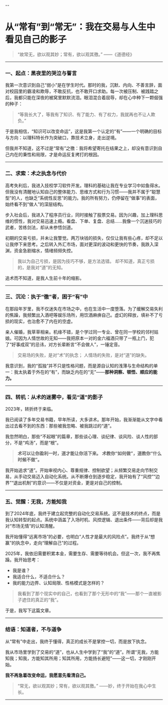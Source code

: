 --

# 从“常有”到“常无”：我在交易与人生中看见自己的影子

> “故常无，欲以观其妙；常有，欲以观其徼。”
> ——《道德经》

---

### 一、起点：黑夜里的哭泣与誓言

我第一次意识到自己“弱小”是在学生时代。那时的我，沉默、内向、不善言辞，面对校园里的霸凌和欺辱，不敢反抗，也不敢开口求助。每一次被压制、被践踏之后，我都只能在深夜的被窝里默默流泪。眼泪混合着屈辱，却在心中种下一颗倔强的种子：

> “等我长大了，等我有了知识、有了能力、有了权力，我就再也不让人欺负。”

于是我相信，“知识可以改变命运”，这是我第一个认定的“有”——一个明确的目标与方向：以理科特长作为突破口，靠技术立身，走出逆境。

但我并不知道，这不过是“常有”之徼：我将希望寄托在结果之上，却没有意识到自己内在的秉性和局限，才是命运反复拷打的根因。

---

### 二、求索：术之执念与代价

高考失利后，我进入技校学习软件开发。理科的基础让我在专业学习中如鱼得水。但我没有清醒地认知自己的整体能力、思维方式和行为习惯——我并不属于“聪慧型”的人，也缺乏“系统性反思”的能力。我的所有努力，仍停留在“做事”的表面，始终看不到“做人”的深层结构。

步入社会后，我进入了程序员行业，同时接触了股票交易。因为兴趣，加上理科思维的惯性，我对交易迅速上瘾。看盘、下单、复盘、总结……我像一个沉迷技巧的武者，苦练剑法，却从未参悟剑道。

初期的交易亏损，并未让我警觉。两万块钱的损失，仅仅让我有些心疼，却不足以让我停下来思考。之后转入外汇市场，面对更深的波动和更快的节奏，我跌入深渊，资金急剧缩水，情绪频频失控。

> 我以为自己亏损，是因为技巧不够，是方法选错。
> 却不知道，真正亏损的，是我对“道”的无知。

追术而不知道，是我人生前十年的缩影。

---

### 三、沉沦：执于“徼”者，困于“有”中

在那段年岁里，我不仅迷失在市场之中，也在生活中一度堕落。为了缓解交易失利的焦躁，我频繁出入酒吧等娱乐场所，用饮酒麻痹自己。虚幻的释放，填补不了亏损的现实，也治愈不了内在的空虚。

亲人催婚，我草草相亲。机缘不错，是个学过同一专业、曾在同一学校的邻村姑娘。可因为人情世故的无知——我把原本一对的金六福酒只带了一瓶上门，犯了“好事成双”的忌讳，对方长辈断言“不会做人”，一锤定音。

> 交易场的失败，是对“术”的执念；
> 人情场的失败，是对“道”的缺失。

我意识到，我的“孤独”并不只是性格问题，而是源自认知的浅薄与生命结构的单一：我太执着于外在的“有”，而缺乏内在的“无”——**那种洞察、顿悟、顺应的能力。**

---

### 四、转机：从术的迷雾中，看见“道”的影子

2023年，转折终于来临。

我已阅读了多年交易书籍，早年所读，大多讲术。那年开始，我渐渐能从文字中看出过去看不到的东西：那些被我忽略、被我跳过的“道”。

我忽然明白，那些“不起眼”的篇章，那些谈心理、谈纪律、谈风险、谈人性的部分，不是“鸡汤”，而是“根”。

> **术可以让你盈利一时，道才能让你活下来。**
> **术教你“如何做”，道教你“什么时候不做”。**

我开始追求“道”。开始审视内心、尊重规律、控制欲望；从频繁交易走向节制交易，从手动交易迈入自动化系统。从不断爆仓到逐步稳定，我开始有了“风控”“边界”“退出机制”的意识——不仅是对资金，更是对自己的控制。

---

### 五、觉醒：无我，方能知我

到了2024年底，我终于建立起完整的自动化交易系统。这不是技术的终点，而是我认知转型的起点。系统中涵盖了入场时机、风控逻辑、退出条件——背后却是我对“市场无情”的认知清醒。

我开始懂得“远离市场”的必要，也明白“人性才是最大的风险点”。我终于从“想赢”的执念中，走向“理解自己”的过程。

2025年，我依旧需要积累本金，需要生存、需要等待机会。但这一次，我不再焦躁。我开始思考：

* 我是谁？
* 我适合什么，不适合什么？
* 我的能力边界、认知局限、性格模式是怎样的？

> 我看到了那个现实中的自己，也看到了那个无形中的“我”——那个一直被影子遮住的真正的“我”。

于是，我写下这篇文章。

---

### 结语：知道者，不与道争

从“常有”中走出，我终于懂得，真正的成长不是掌控一切，而是放下执念。

我从市场里学到了交易的“道”，也从人生中学到了“我”的“道”。所谓“无我，方能知我；知我，方能知其所用；知其所用，方能扬长避短”——这一切，才刚刚开始。

**我不再急着改变命运，我愿意先看清自己。**

> “常无，欲以观其妙；常有，欲以观其徼。”
> ——妙，终于开始在我心中生长。

---

